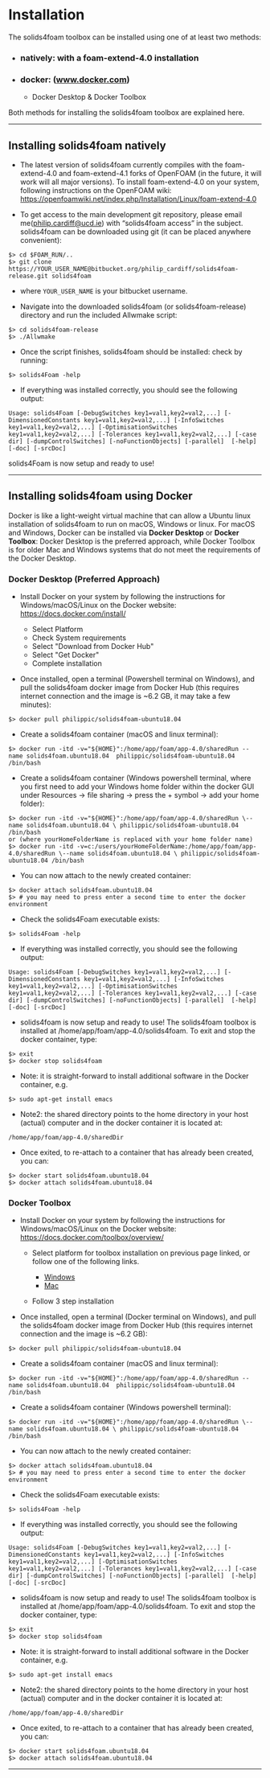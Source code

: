 # **Installation**

The solids4foam toolbox can be installed using one of at least two methods:
- ### **natively**:  with a foam-extend-4.0 installation
- ### **docker**: (www.docker.com)
  - Docker Desktop & Docker Toolbox

Both methods for installing the solids4foam toolbox are explained here.

--------

## Installing solids4foam **natively**

- The latest version of solids4foam currently compiles with the foam-extend-4.0 and foam-extend-4.1 forks of OpenFOAM (in the future, it will work will all major versions). To install foam-extend-4.0 on your system, following instructions on the OpenFOAM wiki:
https://openfoamwiki.net/index.php/Installation/Linux/foam-extend-4.0

- To get access to the main development git repository, please email me(philip.cardiff@ucd.ie) with “solids4foam access” in the subject. solids4foam can be downloaded using git (it can be placed anywhere convenient):
```
$> cd $FOAM_RUN/..
$> git clone https://YOUR_USER_NAME@bitbucket.org/philip_cardiff/solids4foam-release.git solids4foam
```
- where ```YOUR_USER_NAME``` is your bitbucket username.

- Navigate into the downloaded solids4foam (or solids4foam-release) directory and run the included Allwmake script:
```
$> cd solids4foam-release
$> ./Allwmake
```

- Once the script finishes, solids4foam should be installed: check by running:
```
$> solids4Foam -help
```

- If everything was installed correctly, you should see the following output:
```
Usage: solids4Foam [-DebugSwitches key1=val1,key2=val2,...] [-DimensionedConstants key1=val1,key2=val2,...] [-InfoSwitches key1=val1,key2=val2,...] [-OptimisationSwitches key1=val1,key2=val2,...] [-Tolerances key1=val1,key2=val2,...] [-case dir] [-dumpControlSwitches] [-noFunctionObjects] [-parallel]  [-help] [-doc] [-srcDoc]
```

solids4Foam is now setup and ready to use!

---

  ## Installing solids4foam using **Docker**

Docker is like a light-weight virtual machine that can allow a Ubuntu linux installation of solids4foam to run on macOS, Windows or linux.
For macOS and Windows, Docker can be installed via **Docker Desktop** or **Docker Toolbox**: Docker Desktop is the preferred approach, while Docker Toolbox is for older Mac and Windows systems that do not meet the requirements of the Docker Desktop.

### **Docker Desktop (Preferred Approach)**

- Install Docker on your system by following the instructions for Windows/macOS/Linux on the Docker website: https://docs.docker.com/install/

  - Select Platform
  - Check System requirements
  - Select "Download from Docker Hub"
  - Select "Get Docker"
  - Complete installation

- Once installed, open a terminal (Powershell terminal on Windows), and pull the solids4foam docker image from Docker Hub (this requires internet connection and the image is ~6.2 GB, it may take a few minutes):
```
$> docker pull philippic/solids4foam-ubuntu18.04
```

- Create a solids4foam container (macOS and linux terminal):
```
$> docker run -itd -v="${HOME}":/home/app/foam/app-4.0/sharedRun --name solids4foam.ubuntu18.04  philippic/solids4foam-ubuntu18.04 /bin/bash
```
- Create a solids4foam container (Windows powershell terminal, where you first need to add your Windows home folder within the docker GUI under Resources -> file sharing -> press the + symbol -> add your home folder):
```
$> docker run -itd -v="${HOME}":/home/app/foam/app-4.0/sharedRun \--name solids4foam.ubuntu18.04 \ philippic/solids4foam-ubuntu18.04 /bin/bash
or (where yourHomeFolderName is replaced with your home folder name)
$> docker run -itd -v=c:/users/yourHomeFolderName:/home/app/foam/app-4.0/sharedRun \--name solids4foam.ubuntu18.04 \ philippic/solids4foam-ubuntu18.04 /bin/bash

```

- You can now attach to the newly created container:
```
$> docker attach solids4foam.ubuntu18.04
$> # you may need to press enter a second time to enter the docker environment
```
- Check the solids4Foam executable exists:
```
$> solids4Foam -help
```
- If everything was installed correctly, you should see the following output:
```
Usage: solids4Foam [-DebugSwitches key1=val1,key2=val2,...] [-DimensionedConstants key1=val1,key2=val2,...] [-InfoSwitches key1=val1,key2=val2,...] [-OptimisationSwitches key1=val1,key2=val2,...] [-Tolerances key1=val1,key2=val2,...] [-case dir] [-dumpControlSwitches] [-noFunctionObjects] [-parallel]  [-help] [-doc] [-srcDoc]
```

- solids4foam is now setup and ready to use! The solids4foam toolbox is installed at /home/app/foam/app-4.0/solids4foam. To exit and stop the docker container, type:
```
$> exit
$> docker stop solids4foam
```
- Note: it is straight-forward to install additional software in the Docker container, e.g.
```
$> sudo apt-get install emacs
```

- Note2: the shared directory points to the home directory in your host (actual) computer and in the docker container it is located at:
```
/home/app/foam/app-4.0/sharedDir
```

- Once exited, to re-attach to a container that has already been created, you can:
```
$> docker start solids4foam.ubuntu18.04
$> docker attach solids4foam.ubuntu18.04
```

### **Docker Toolbox**

- Install Docker on your system by following the instructions for Windows/macOS/Linux on the Docker website: https://docs.docker.com/toolbox/overview/

  - Select platform for toolbox installation on previous page linked, or follow one of the following links.

    - [Windows](https://docs.docker.com/toolbox/toolbox_install_windows/)
    - [Mac](https://docs.docker.com/toolbox/toolbox_install_mac/)

  - Follow 3 step installation

- Once installed, open a terminal (Docker terminal on Windows), and pull the solids4foam docker image from Docker Hub (this requires internet connection and the image is ~6.2 GB):
```
$> docker pull philippic/solids4foam-ubuntu18.04
```

- Create a solids4foam container (macOS and linux terminal):
```
$> docker run -itd -v="${HOME}":/home/app/foam/app-4.0/sharedRun --name solids4foam.ubuntu18.04  philippic/solids4foam-ubuntu18.04 /bin/bash
```
- Create a solids4foam container (Windows powershell terminal):
```
$> docker run -itd -v="${HOME}":/home/app/foam/app-4.0/sharedRun \--name solids4foam.ubuntu18.04 \ philippic/solids4foam-ubuntu18.04 /bin/bash
```

- You can now attach to the newly created container:
```
$> docker attach solids4foam.ubuntu18.04
$> # you may need to press enter a second time to enter the docker environment
```
- Check the solids4Foam executable exists:
```
$> solids4Foam -help
```
- If everything was installed correctly, you should see the following output:
```
Usage: solids4Foam [-DebugSwitches key1=val1,key2=val2,...] [-DimensionedConstants key1=val1,key2=val2,...] [-InfoSwitches key1=val1,key2=val2,...] [-OptimisationSwitches key1=val1,key2=val2,...] [-Tolerances key1=val1,key2=val2,...] [-case dir] [-dumpControlSwitches] [-noFunctionObjects] [-parallel]  [-help] [-doc] [-srcDoc]
```

- solids4foam is now setup and ready to use! The solids4foam toolbox is installed at /home/app/foam/app-4.0/solids4foam. To exit and stop the docker container, type:
```
$> exit
$> docker stop solids4foam
```
- Note: it is straight-forward to install additional software in the Docker container, e.g.
```
$> sudo apt-get install emacs
```

- Note2: the shared directory points to the home directory in your host (actual) computer and in the docker container it is located at:
```
/home/app/foam/app-4.0/sharedDir
```

- Once exited, to re-attach to a container that has already been created, you can:
```
$> docker start solids4foam.ubuntu18.04
$> docker attach solids4foam.ubuntu18.04
```
---
